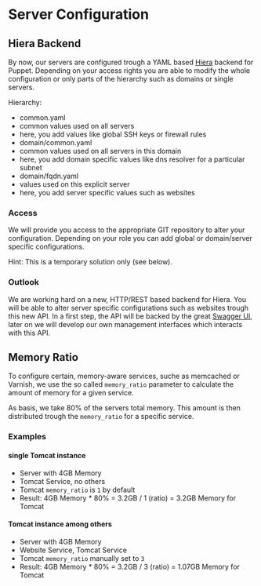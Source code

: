 # Server Configuration

## Hiera Backend

By now, our servers are configured trough a YAML based [Hiera](https://docs.puppetlabs.com/hiera/1/) backend for Puppet. Depending on your access rights you are able to modify the whole configuration or only parts of the hierarchy such as domains or single servers.

Hierarchy:

 * common.yaml
  * common values used on all servers
  * here, you add values like global SSH keys or firewall rules
 * domain/common.yaml
  * common values used on all servers in this domain
  * here, you add domain specific values like dns resolver for a particular subnet
 * domain/fqdn.yaml
  * values used on this explicit server
  * here, you add server specific values such as websites


### Access

We will provide you access to the appropriate GIT repository to alter your configuration. Depending on your role you can add global or domain/server specific configurations.

Hint: This is a temporary solution only (see below).


### Outlook

We are working hard on a new, HTTP/REST based backend for Hiera. You will be able to alter server specific configurations such as websites trough this new API. In a first step, the API will be backed by the great [Swagger UI](http://petstore.swagger.io/), later on we will develop our own management interfaces which interacts with this API.


## Memory Ratio

To configure certain, memory-aware services, suche as memcached or Varnish, we use the so called `memory_ratio` parameter to calculate the amount of memory for a given service.

As basis, we take 80% of the servers total memory. This amount is then distributed trough the `memory_ratio` for a specific service.


### Examples

#### single Tomcat instance

 * Server with 4GB Memory
 * Tomcat Service, no others
 * Tomcat `memory_ratio` is `1` by default
 * Result: 4GB Memory * 80% = 3.2GB / 1 (ratio) = 3.2GB Memory for Tomcat

#### Tomcat instance among others

 * Server with 4GB Memory
 * Website Service, Tomcat Service
 * Tomcat `memory_ratio` manually set to `3`
 * Result: 4GB Memory * 80% = 3.2GB / 3 (ratio) = 1.07GB Memory for Tomcat
 
